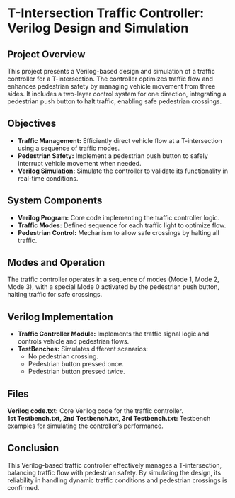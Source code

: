 # T-Intersection Traffic Controller: Verilog Design and Simulation

## Project Overview
This project presents a Verilog-based design and simulation of a traffic controller for a T-intersection. The controller optimizes traffic flow and enhances pedestrian safety by managing vehicle movement from three sides. It includes a two-layer control system for one direction, integrating a pedestrian push button to halt traffic, enabling safe pedestrian crossings.

## Objectives
- **Traffic Management:** Efficiently direct vehicle flow at a T-intersection using a sequence of traffic modes.
- **Pedestrian Safety:** Implement a pedestrian push button to safely interrupt vehicle movement when needed.
- **Verilog Simulation:** Simulate the controller to validate its functionality in real-time conditions.

## System Components
- **Verilog Program:** Core code implementing the traffic controller logic.
- **Traffic Modes:** Defined sequence for each traffic light to optimize flow.
- **Pedestrian Control:** Mechanism to allow safe crossings by halting all traffic.

## Modes and Operation
The traffic controller operates in a sequence of modes (Mode 1, Mode 2, Mode 3), with a special Mode 0 activated by the pedestrian push button, halting traffic for safe crossings.

## Verilog Implementation
- **Traffic Controller Module:** Implements the traffic signal logic and controls vehicle and pedestrian flows.
- **TestBenches:** Simulates different scenarios:
  - No pedestrian crossing.
  - Pedestrian button pressed once.
  - Pedestrian button pressed twice.

## Files
**Verilog code.txt:** Core Verilog code for the traffic controller.<br>
**1st Testbench.txt, 2nd Testbench.txt, 3rd Testbench.txt:** Testbench examples for simulating the controller’s performance.

## Conclusion
This Verilog-based traffic controller effectively manages a T-intersection, balancing traffic flow with pedestrian safety. By simulating the design, its reliability in handling dynamic traffic conditions and pedestrian crossings is confirmed.
